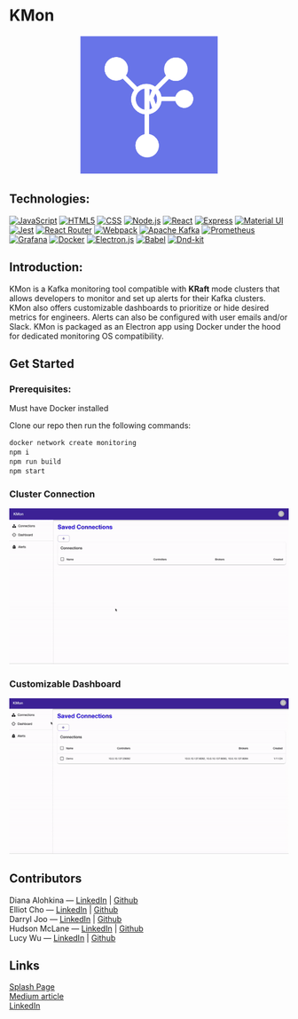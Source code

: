 <a id="readme-top"></a>

# KMon

<p align="center">
  <img src="./assets/KMon_FilledLogo.png" alt="Logo" width="250">
</p>

## Technologies:

[![JavaScript](https://img.shields.io/badge/JavaScript-F7DF1E?style=for-the-badge&logo=javascript&logoColor=black)](https://www.javascript.com/)
[![HTML5](https://img.shields.io/badge/html5-%23E34F26.svg?style=for-the-badge&logo=html5&logoColor=white)](https://html.com/html5/)
[![CSS](https://img.shields.io/badge/CSS3-1572B6?style=for-the-badge&logo=css3&logoColor=white)](https://developer.mozilla.org/en-US/docs/Web/CSS)
[![Node.js](https://img.shields.io/badge/Node.js-43853D?style=for-the-badge&logo=node.js&logoColor=white)](https://nodejs.org/)
[![React](https://img.shields.io/badge/React-20232A?style=for-the-badge&logo=react&logoColor=61DAFB)](https://react.dev/)
[![Express](https://img.shields.io/badge/Express.js-404D59?style=for-the-badge&logo=express)](https://expressjs.com/)
[![Material UI](https://img.shields.io/badge/Material%20UI-007FFF?style=for-the-badge&logo=mui&logoColor=white)](https://mui.com/)
[![Jest](https://img.shields.io/badge/Jest-323330?style=for-the-badge&logo=Jest&logoColor=white)](https://jestjs.io/)
[![React Router](https://img.shields.io/badge/React_Router-CA4245?style=for-the-badge&logo=react-router&logoColor=white)](https://reactrouter.com/)
[![Webpack](https://img.shields.io/badge/webpack-%238DD6F9.svg?style=for-the-badge&logo=webpack&logoColor=black)](https://webpack.js.org/)
[![Apache Kafka](https://img.shields.io/badge/Apache%20Kafka-000?style=for-the-badge&logo=apachekafka)](https://kafka.apache.org/)
[![Prometheus](https://img.shields.io/badge/Prometheus-E6522C?style=for-the-badge&logo=Prometheus&logoColor=white)](https://prometheus.io/)
[![Grafana](https://img.shields.io/badge/grafana-%23F46800.svg?style=for-the-badge&logo=grafana&logoColor=white)](https://grafana.com/)
[![Docker](https://img.shields.io/badge/docker-%230db7ed.svg?style=for-the-badge&logo=docker&logoColor=white)](https://www.docker.com/)
[![Electron.js](https://img.shields.io/badge/Electron-191970?style=for-the-badge&logo=Electron&logoColor=white)](https://www.electronjs.org/)
[![Babel](https://img.shields.io/badge/Babel-F9DC3e?style=for-the-badge&logo=babel&logoColor=black)](https://babeljs.io/)
[![Dnd-kit](https://img.shields.io/badge/Dnd_kit-000?style=for-the-badge&logoColor=white)](https://www.electronjs.org/)


## Introduction:
KMon is a Kafka monitoring tool compatible with **KRaft** mode clusters that allows developers to monitor and set up alerts for their Kafka clusters. KMon also offers customizable dashboards to prioritize or hide desired metrics for engineers. Alerts can also be configured with user emails and/or Slack. KMon is packaged as an Electron app using Docker under the hood for dedicated monitoring OS compatibility.

## Get Started
### Prerequisites:
Must have Docker installed

Clone our repo then run the following commands:
```sh
docker network create monitoring
npm i
npm run build
npm start
```

### Cluster Connection
<p align="center">
  <img src="./assets/KMon_Connections.gif" alt="Logo" width="">
</p>

### Customizable Dashboard
<p align="center">
  <img src="./assets/KMon_Dash.gif" alt="Logo" width="">
</p>

## Contributors
Diana Alohkina — <a href='https://www.linkedin.com/in/diana-alokhina/'>LinkedIn</a> | <a href='https://github.com/dianalokada'>Github</a>    
Elliot Cho — <a href='https://www.linkedin.com/in/elliot-hs-cho/'>LinkedIn</a> | <a href='https://github.com/echochs1'>Github</a>  
Darryl Joo — <a href='https://www.linkedin.com/in/darryljoo/'>LinkedIn</a> | <a href='https://github.com/hjdjoo'>Github</a>  
Hudson McLane — <a href='https://www.linkedin.com/in/hudson-mclane/'>LinkedIn</a> | <a href='https://github.com/redferret1'>Github</a>  
Lucy Wu — <a href='https://www.linkedin.com/in/lwu15/'>LinkedIn</a> | <a href='https://github.com/lwu15'>Github</a>


## Links
<a href='https://www.kmon.dev/'>Splash Page</a>  
<a href='https://medium.com/@hjdjoo/kmon-kraft-compatible-kafka-monitoring-cc07dc0f3d04'>Medium article</a>  
<a href='https://www.linkedin.com/company/kmon-dev/'>LinkedIn</a>